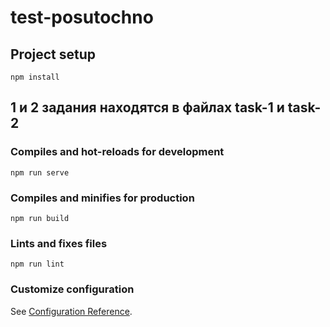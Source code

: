# test-posutochno

## Project setup
```
npm install
```
## 1 и 2 задания находятся в файлах task-1 и task-2

### Compiles and hot-reloads for development
```
npm run serve
```

### Compiles and minifies for production
```
npm run build
```

### Lints and fixes files
```
npm run lint
```

### Customize configuration
See [Configuration Reference](https://cli.vuejs.org/config/).
